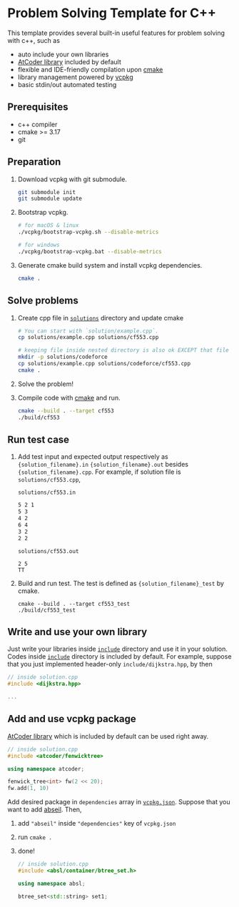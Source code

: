 # Problem Solving Template for C++

This template provides several built-in useful features for problem solving with c++, such as

- auto include your own libraries
- [AtCoder library](https://github.com/atcoder/ac-library) included by default
- flexible and IDE-friendly compilation upon [cmake](https://cmake.org/)
- library management powered by [vcpkg](https://github.com/microsoft/vcpkg)
- basic stdin/out automated testing

## Prerequisites

- c++ compiler
- cmake >= 3.17
- git

## Preparation

1. Download vcpkg with git submodule.
   ```sh
   git submodule init
   git submodule update
   ```
1. Bootstrap vcpkg.

   ```sh
   # for macOS & linux
   ./vcpkg/bootstrap-vcpkg.sh --disable-metrics

   # for windows
   ./vcpkg/bootstrap-vcpkg.bat --disable-metrics
   ```

1. Generate cmake build system and install vcpkg dependencies.

   ```sh
   cmake .
   ```

## Solve problems

1. Create cpp file in [`solutions`](solutions) directory and update cmake

   ```sh
   # You can start with `solution/example.cpp`.
   cp solutions/example.cpp solutions/cf553.cpp

   # keeping file inside nested directory is also ok EXCEPT that file name must be unique.
   mkdir -p solutions/codeforce
   cp solutions/example.cpp solutions/codeforce/cf553.cpp
   cmake .
   ```

1. Solve the problem!

1. Compile code with [cmake](https://cmake.org/) and run.

   ```sh
   cmake --build . --target cf553
   ./build/cf553
   ```

## Run test case

1.  Add test input and expected output respectively as `{solution_filename}.in` `{solution_filename}.out` besides `{solution_filename}.cpp`. For example, if solution file is `solutions/cf553.cpp`,

    `solutions/cf553.in`

    ```sh
    5 2 1
    5 3
    4 2
    6 4
    3 2
    2 2
    ```

    `solutions/cf553.out`

    ```
    2 5
    TT
    ```

1.  Build and run test.
    The test is defined as `{solution_filename}_test` by cmake.
    ```
    cmake --build . --target cf553_test
    ./build/cf553_test
    ```

## Write and use your own library

Just write your libraries inside [`include`](include) directory and use it in your solution.
Codes inside [`include`](include) directory is included by default.
For example, suppose that you just implemented header-only `include/dijkstra.hpp`, by then

```c++
// inside solution.cpp
#include <dijkstra.hpp>

...
```

## Add and use vcpkg package

[AtCoder library](https://github.com/atcoder/ac-library) which is included by default can be used right away.

```c++
// inside solution.cpp
#include <atcoder/fenwicktree>

using namespace atcoder;

fenwick_tree<int> fw(2 << 20);
fw.add(1, 10)
```

Add desired package in `dependencies` array in [`vcpkg.json`](vcpkg.json). Suppose that you want to add [abseil](https://abseil.io). Then,

1. add `"abseil"` inside `"dependencies"` key of `vcpkg.json`
1. run `cmake .`
1. done!

   ```cpp
   // inside solution.cpp
   #include <absl/container/btree_set.h>

   using namespace absl;

   btree_set<std::string> set1;
   ```
